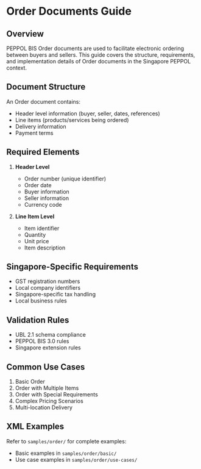 # Order Documents Guide

## Overview
PEPPOL BIS Order documents are used to facilitate electronic ordering between buyers and sellers. This guide covers the structure, requirements, and implementation details of Order documents in the Singapore PEPPOL context.

## Document Structure
An Order document contains:
- Header level information (buyer, seller, dates, references)
- Line items (products/services being ordered)
- Delivery information
- Payment terms

## Required Elements
1. **Header Level**
   - Order number (unique identifier)
   - Order date
   - Buyer information
   - Seller information
   - Currency code

2. **Line Item Level**
   - Item identifier
   - Quantity
   - Unit price
   - Item description

## Singapore-Specific Requirements
- GST registration numbers
- Local company identifiers
- Singapore-specific tax handling
- Local business rules

## Validation Rules
- UBL 2.1 schema compliance
- PEPPOL BIS 3.0 rules
- Singapore extension rules

## Common Use Cases
1. Basic Order
2. Order with Multiple Items
3. Order with Special Requirements
4. Complex Pricing Scenarios
5. Multi-location Delivery

## XML Examples
Refer to `samples/order/` for complete examples:
- Basic examples in `samples/order/basic/`
- Use case examples in `samples/order/use-cases/`
